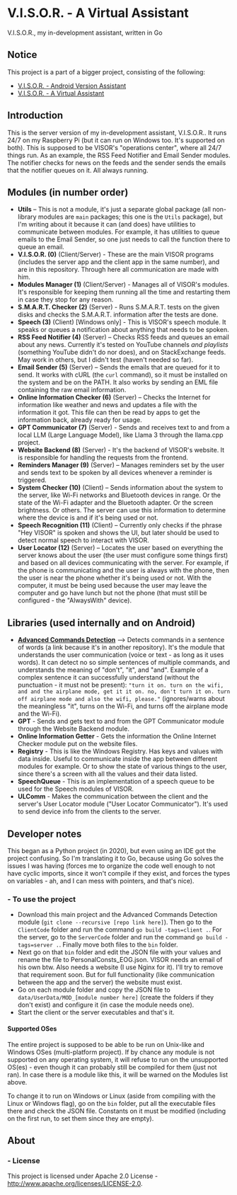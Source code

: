# V.I.S.O.R. - A Virtual Assistant
V.I.S.O.R., my in-development assistant, written in Go

## Notice
This project is a part of a bigger project, consisting of the following:
-   [V.I.S.O.R. - Android Version Assistant](https://github.com/DADi590/VISOR---A-better-Android-assistant)
-   [V.I.S.O.R. - A Virtual Assistant](https://github.com/Edw590/VISOR---A-Virtual-Assistant)

## Introduction
This is the server version of my in-development assistant, V.I.S.O.R.. It runs 24/7 on my Raspberry Pi (but it can run on Windows too. It's supported on both). This is supposed to be VISOR's "operations center", where all 24/7 things run. As an example, the RSS Feed Notifier and Email Sender modules. The notifier checks for news on the feeds and the sender sends the emails that the notifier queues on it. All always running.

## Modules (in number order)
- **Utils** – This is not a module, it's just a separate global package (all non-library modules are `main` packages; this one is the `Utils` package), but I'm writing about it because it can (and does) have utilities to communicate between modules. For example, it has utilities to queue emails to the Email Sender, so one just needs to call the function there to queue an email.
- **V.I.S.O.R. (0)** (Client/Server) - These are the main VISOR programs (includes the server app and the client app in the same number), and are in this repository. Through here all communication are made with him.
- **Modules Manager (1)** (Client/Server) - Manages all of VISOR's modules. It's responsible for keeping them running all the time and restarting them in case they stop for any reason.
- **S.M.A.R.T. Checker (2)** (Server) - Runs S.M.A.R.T. tests on the given disks and checks the S.M.A.R.T. information after the tests are done.
- **Speech (3)** (Client) \[Windows only\] - This is VISOR's speech module. It speaks or queues a notification about anything that needs to be spoken.
- **RSS Feed Notifier (4)** (Server) – Checks RSS feeds and queues an email about any news. Currently it's tested on YouTube channels *and playlists* (something YouTube didn't do nor does), and on StackExchange feeds. May work in others, but I didn't test (haven't needed so far).
- **Email Sender (5)** (Server) – Sends the emails that are queued for it to send. It works with cURL (the `curl` command), so it must be installed on the system and be on the PATH. It also works by sending an EML file containing the raw email information.
- **Online Information Checker (6)** (Server) – Checks the Internet for information like weather and news and updates a file with the information it got. This file can then be read by apps to get the information back, already ready for usage.
- **GPT Communicator (7)** (Server) - Sends and receives text to and from a local LLM (Large Language Model), like Llama 3 through the llama.cpp project.
- **Website Backend (8)** (Server) - It's the backend of VISOR's website. It is responsible for handling the requests from the frontend.
- **Reminders Manager (9)** (Server) – Manages reminders set by the user and sends text to be spoken by all devices whenever a reminder is triggered.
- **System Checker (10)** (Client) – Sends information about the system to the server, like Wi-Fi networks and Bluetooth devices in range. Or the state of the Wi-Fi adapter and the Bluetooth adapter. Or the screen brightness. Or others. The server can use this information to determine where the device is and if it's being used or not.
- **Speech Recognition (11)** (Client) – Currently only checks if the phrase "Hey VISOR" is spoken and shows the UI, but later should be used to detect normal speech to interact with VISOR.
- **User Locator (12)** (Server) – Locates the user based on everything the server knows about the user (the user must configure some things first) and based on all devices communicating with the server. For example, if the phone is communicating and the user is always with the phone, then the user is near the phone whether it's being used or not. With the computer, it must be being used because the user may leave the computer and go have lunch but not the phone (that must still be configured - the "AlwaysWith" device).

## Libraries (used internally and on Android)
- **[Advanced Commands Detection](https://github.com/DADi590/Advanced-Commands-Detection)** --> Detects commands in a sentence of words (a link because it's in another repository). It's the module that understands the user communication (voice or text - as long as it uses words). It can detect no so simple sentences of multiple commands, and understands the meaning of "don't", "it", and "and". Example of a complex sentence it can successfully understand (without the punctuation - it must not be present): `"turn it on. turn on the wifi, and and the airplane mode, get it it on. no, don't turn it on. turn off airplane mode and also the wifi, please."` (ignores/warns about the meaningless "it", turns on the Wi-Fi, and turns off the airplane mode and the Wi-Fi).
- **GPT** - Sends and gets text to and from the GPT Communicator module through the Website Backend module.
- **Online Information Getter** - Gets the information the Online Internet Checker module put on the website files.
- **Registry** - This is like the Windows Registry. Has keys and values with data inside. Useful to communicate inside the app between different modules for example. Or to show the state of various things to the user, since there's a screen with all the values and their data listed.
- **SpeechQueue** - This is an implementation of a speech queue to be used for the Speech modules of VISOR.
- **ULComm** - Makes the communication between the client and the server's User Locator module ("User Locator Communicator"). It's used to send device info from the clients to the server.

## Developer notes
This began as a Python project (in 2020), but even using an IDE got the project confusing. So I'm translating it to Go, because using Go solves the issues I was having (forces me to organize the code well enough to not have cyclic imports, since it won't compile if they exist, and forces the types on variables - ah, and I can mess with pointers, and that's nice).

### - To use the project
- Download this main project and the Advanced Commands Detection module (`git clone --recursive [repo link here]`). Then go to the `ClientCode` folder and run the command `go build -tags=client .`. For the server, go to the `ServerCode` folder and run the command `go build -tags=server .`. Finally move both files to the `bin` folder.
- Next go on that `bin` folder and edit the JSON file with your values and rename the file to PersonalConsts_EOG.json. VISOR needs an email of his own btw. Also needs a website (I use Nginx for it). I'll try to remove that requirement soon. But for full functionality (like communication between the app and the server) the website must exist.
- Go on each module folder and copy the JSON file to `data/UserData/MOD_[module number here]` (create the folders if they don't exist) and configure it (in case the module needs one).
- Start the client or the server executables and that's it.

#### Supported OSes
The entire project is supposed to be able to be run on Unix-like and Windows OSes (multi-platform project). If by chance any module is not supported on any operating system, it will refuse to run on the unsupported OS(es) - even though it can probably still be compiled for them (just not ran). In case there is a module like this, it will be warned on the Modules list above.

To change it to run on Windows or Linux (aside from compiling with the Linux or Windows flag), go on the `bin` folder, put all the executable files there and check the JSON file. Constants on it must be modified (including on the first run, to set them since they are empty).

## About
### - License
This project is licensed under Apache 2.0 License - http://www.apache.org/licenses/LICENSE-2.0.
